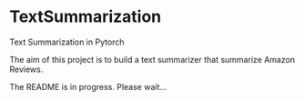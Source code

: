 # TextSummarization
Text Summarization in Pytorch 

The aim of this project is to build a text summarizer that summarize Amazon Reviews.


The README is in progress. Please wait...
